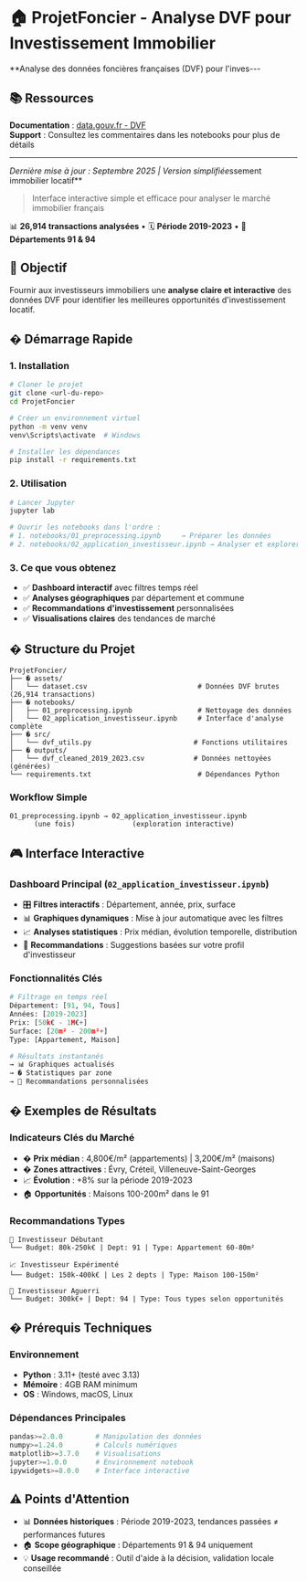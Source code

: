 # 🏠 ProjetFoncier - Analyse DVF pour Investissement Immobilier

**Analyse des données foncières françaises (DVF) pour l'inves---

## 📚 Ressources

**Documentation** : [data.gouv.fr - DVF](https://www.data.gouv.fr/fr/datasets/demandes-de-valeurs-foncieres/)  
**Support** : Consultez les commentaires dans les notebooks pour plus de détails

---

*Dernière mise à jour : Septembre 2025 | Version simplifiée*ssement immobilier locatif**

> Interface interactive simple et efficace pour analyser le marché immobilier français

📊 **26,914 transactions analysées** • 🗓️ **Période 2019-2023** • 📍 **Départements 91 & 94**

## 🎯 Objectif

Fournir aux investisseurs immobiliers une **analyse claire et interactive** des données DVF pour identifier les meilleures opportunités d'investissement locatif.

## � Démarrage Rapide

### 1. **Installation**
```bash
# Cloner le projet
git clone <url-du-repo>
cd ProjetFoncier

# Créer un environnement virtuel
python -m venv venv
venv\Scripts\activate  # Windows

# Installer les dépendances
pip install -r requirements.txt
```

### 2. **Utilisation**
```bash
# Lancer Jupyter
jupyter lab

# Ouvrir les notebooks dans l'ordre :
# 1. notebooks/01_preprocessing.ipynb     → Préparer les données
# 2. notebooks/02_application_investisseur.ipynb → Analyser et explorer
```

### 3. **Ce que vous obtenez**
- ✅ **Dashboard interactif** avec filtres temps réel
- ✅ **Analyses géographiques** par département et commune  
- ✅ **Recommandations d'investissement** personnalisées
- ✅ **Visualisations claires** des tendances de marché

## � Structure du Projet

```
ProjetFoncier/
├── � assets/
│   └── dataset.csv                           # Données DVF brutes (26,914 transactions)
├── � notebooks/
│   ├── 01_preprocessing.ipynb                # Nettoyage des données
│   └── 02_application_investisseur.ipynb     # Interface d'analyse complète
├── �️ src/
│   └── dvf_utils.py                         # Fonctions utilitaires
├── � outputs/
│   └── dvf_cleaned_2019_2023.csv            # Données nettoyées (générées)
└── requirements.txt                          # Dépendances Python
```

### **Workflow Simple**
```
01_preprocessing.ipynb → 02_application_investisseur.ipynb
      (une fois)              (exploration interactive)
```

## 🎮 Interface Interactive

### **Dashboard Principal** (`02_application_investisseur.ipynb`)
- 🎛️ **Filtres interactifs** : Département, année, prix, surface
- 📊 **Graphiques dynamiques** : Mise à jour automatique avec les filtres
- 📈 **Analyses statistiques** : Prix médian, évolution temporelle, distribution
- 🎯 **Recommandations** : Suggestions basées sur votre profil d'investisseur

### **Fonctionnalités Clés**
```python
# Filtrage en temps réel
Département: [91, 94, Tous]
Années: [2019-2023]
Prix: [50k€ - 1M€+]
Surface: [20m² - 200m²+]
Type: [Appartement, Maison]

# Résultats instantanés
→ 📊 Graphiques actualisés
→ � Statistiques par zone  
→ 🎯 Recommandations personnalisées
```

## � Exemples de Résultats

### **Indicateurs Clés du Marché**
- � **Prix médian** : 4,800€/m² (appartements) | 3,200€/m² (maisons)
- � **Zones attractives** : Évry, Créteil, Villeneuve-Saint-Georges  
- 📈 **Évolution** : +8% sur la période 2019-2023
- 🏠 **Opportunités** : Maisons 100-200m² dans le 91

### **Recommandations Types**
```
🌱 Investisseur Débutant
└── Budget: 80k-250k€ | Dept: 91 | Type: Appartement 60-80m²

📈 Investisseur Expérimenté  
└── Budget: 150k-400k€ | Les 2 depts | Type: Maison 100-150m²

🚀 Investisseur Aguerri
└── Budget: 300k€+ | Dept: 94 | Type: Tous types selon opportunités
```

## � Prérequis Techniques

### **Environnement**
- **Python** : 3.11+ (testé avec 3.13)
- **Mémoire** : 4GB RAM minimum
- **OS** : Windows, macOS, Linux

### **Dépendances Principales**
```python
pandas>=2.0.0        # Manipulation des données
numpy>=1.24.0        # Calculs numériques  
matplotlib>=3.7.0    # Visualisations
jupyter>=1.0.0       # Environnement notebook
ipywidgets>=8.0.0    # Interface interactive
```

## ⚠️ Points d'Attention

- 📊 **Données historiques** : Période 2019-2023, tendances passées ≠ performances futures
- 🏠 **Scope géographique** : Départements 91 & 94 uniquement
- 💡 **Usage recommandé** : Outil d'aide à la décision, validation locale conseillée